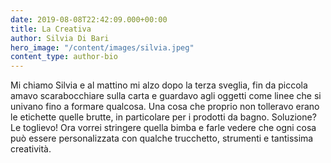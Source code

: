 ```yaml
---
date: 2019-08-08T22:42:09.000+00:00
title: La Creativa
author: Silvia Di Bari
hero_image: "/content/images/silvia.jpeg"
content_type: author-bio
---
```


Mi chiamo Silvia e al mattino mi alzo dopo la terza sveglia, fin da piccola amavo scarabocchiare sulla carta e guardavo agli oggetti come linee che si univano fino a formare qualcosa. Una cosa che proprio non tolleravo erano le etichette quelle brutte, in particolare per i prodotti da bagno. Soluzione? Le toglievo! Ora vorrei stringere quella bimba e farle vedere che ogni cosa può essere personalizzata con qualche trucchetto, strumenti e tantissima creatività.